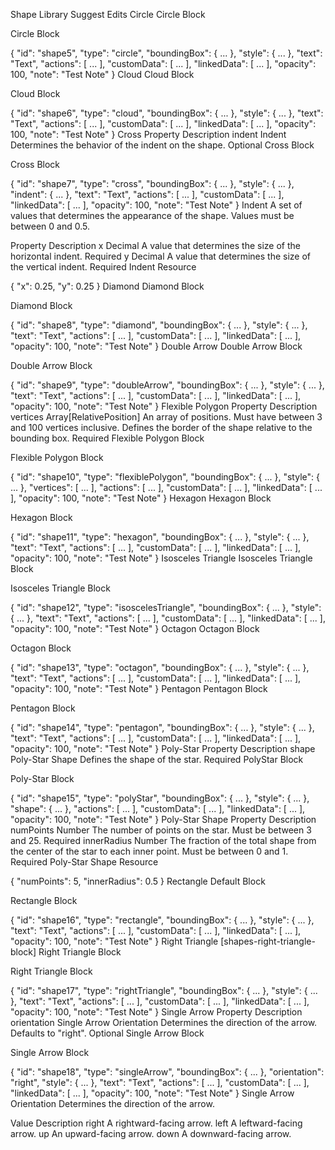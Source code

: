 Shape Library
Suggest Edits
Circle
Circle Block

Circle Block

{
    "id": "shape5",
    "type": "circle",
    "boundingBox": { ... },
    "style": { ... },
    "text": "Text",
    "actions": [ ... ],
    "customData": [ ... ],
    "linkedData": [ ... ],
    "opacity": 100,
    "note": "Test Note"
}
Cloud
Cloud Block

Cloud Block

{
    "id": "shape6",
    "type": "cloud",
    "boundingBox": { ... },
    "style": { ... },
    "text": "Text",
    "actions": [ ... ],
    "customData": [ ... ],
    "linkedData": [ ... ],
    "opacity": 100,
    "note": "Test Note"
}
Cross
Property	Description	
indent	Indent
Determines the behavior of the indent on the shape.	Optional
Cross Block

Cross Block

{
    "id": "shape7",
    "type": "cross",
    "boundingBox": { ... },
    "style": { ... },
    "indent": { ... },
    "text": "Text",
    "actions": [ ... ],
    "customData": [ ... ],
    "linkedData": [ ... ],
    "opacity": 100,
    "note": "Test Note"
}
Indent
A set of values that determines the appearance of the shape. Values must be between 0 and 0.5.

Property	Description	
x	Decimal
A value that determines the size of the horizontal indent.	Required
y	Decimal
A value that determines the size of the vertical indent.	Required
Indent Resource

{
    "x": 0.25,
    "y": 0.25
}
Diamond
Diamond Block

Diamond Block

{
    "id": "shape8",
    "type": "diamond",
    "boundingBox": { ... },
    "style": { ... },
    "text": "Text",
    "actions": [ ... ],
    "customData": [ ... ],
    "linkedData": [ ... ],
    "opacity": 100,
    "note": "Test Note"
}
Double Arrow
Double Arrow Block

Double Arrow Block

{
    "id": "shape9",
    "type": "doubleArrow",
    "boundingBox": { ... },
    "style": { ... },
    "text": "Text",
    "actions": [ ... ],
    "customData": [ ... ],
    "linkedData": [ ... ],
    "opacity": 100,
    "note": "Test Note"
}
Flexible Polygon
Property	Description	
vertices	Array[RelativePosition]
An array of positions. Must have between 3 and 100 vertices inclusive. Defines the border of the shape relative to the bounding box.	Required
Flexible Polygon Block

Flexible Polygon Block

{
    "id": "shape10",
    "type": "flexiblePolygon",
    "boundingBox": { ... },
    "style": { ... },
    "vertices": [ ... ],
    "actions": [ ... ],
    "customData": [ ... ],
    "linkedData": [ ... ],
    "opacity": 100,
    "note": "Test Note"
}
Hexagon
Hexagon Block

Hexagon Block

{
    "id": "shape11",
    "type": "hexagon",
    "boundingBox": { ... },
    "style": { ... },
    "text": "Text",
    "actions": [ ... ],
    "customData": [ ... ],
    "linkedData": [ ... ],
    "opacity": 100,
    "note": "Test Note"
}
Isosceles Triangle
Isosceles Triangle Block

Isosceles Triangle Block

{
    "id": "shape12",
    "type": "isoscelesTriangle",
    "boundingBox": { ... },
    "style": { ... },
    "text": "Text",
    "actions": [ ... ],
    "customData": [ ... ],
    "linkedData": [ ... ],
    "opacity": 100,
    "note": "Test Note"
}
Octagon
Octagon Block

Octagon Block

{
    "id": "shape13",
    "type": "octagon",
    "boundingBox": { ... },
    "style": { ... },
    "text": "Text",
    "actions": [ ... ],
    "customData": [ ... ],
    "linkedData": [ ... ],
    "opacity": 100,
    "note": "Test Note"
}
Pentagon
Pentagon Block

Pentagon Block

{
    "id": "shape14",
    "type": "pentagon",
    "boundingBox": { ... },
    "style": { ... },
    "text": "Text",
    "actions": [ ... ],
    "customData": [ ... ],
    "linkedData": [ ... ],
    "opacity": 100,
    "note": "Test Note"
}
Poly-Star
Property	Description	
shape	Poly-Star Shape
Defines the shape of the star.	Required
PolyStar Block

Poly-Star Block

{
    "id": "shape15",
    "type": "polyStar",
    "boundingBox": { ... },
    "style": { ... },
    "shape": { ... },
    "actions": [ ... ],
    "customData": [ ... ],
    "linkedData": [ ... ],
    "opacity": 100,
    "note": "Test Note"
}
Poly-Star Shape
Property	Description	
numPoints	Number
The number of points on the star. Must be between 3 and 25.	Required
innerRadius	Number
The fraction of the total shape from the center of the star to each inner point. Must be between 0 and 1.	Required
Poly-Star Shape Resource

{
    "numPoints": 5,
    "innerRadius": 0.5
}
Rectangle
Default Block

Rectangle Block

{
    "id": "shape16",
    "type": "rectangle",
    "boundingBox": { ... },
    "style": { ... },
    "text": "Text",
    "actions": [ ... ],
    "customData": [ ... ],
    "linkedData": [ ... ],
    "opacity": 100,
    "note": "Test Note"
}
Right Triangle [shapes-right-triangle-block]
Right Triangle Block

Right Triangle Block

{
    "id": "shape17",
    "type": "rightTriangle",
    "boundingBox": { ... },
    "style": { ... },
    "text": "Text",
    "actions": [ ... ],
    "customData": [ ... ],
    "linkedData": [ ... ],
    "opacity": 100,
    "note": "Test Note"
}
Single Arrow
Property	Description	
orientation	Single Arrow Orientation
Determines the direction of the arrow. Defaults to "right".	Optional
Single Arrow Block

Single Arrow Block

{
    "id": "shape18",
    "type": "singleArrow",
    "boundingBox": { ... },
    "orientation": "right",
    "style": { ... },
    "text": "Text",
    "actions": [ ... ],
    "customData": [ ... ],
    "linkedData": [ ... ],
    "opacity": 100,
    "note": "Test Note"
}
Single Arrow Orientation
Determines the direction of the arrow.

Value	Description
right	A rightward-facing arrow.
left	A leftward-facing arrow.
up	An upward-facing arrow.
down	A downward-facing arrow.
